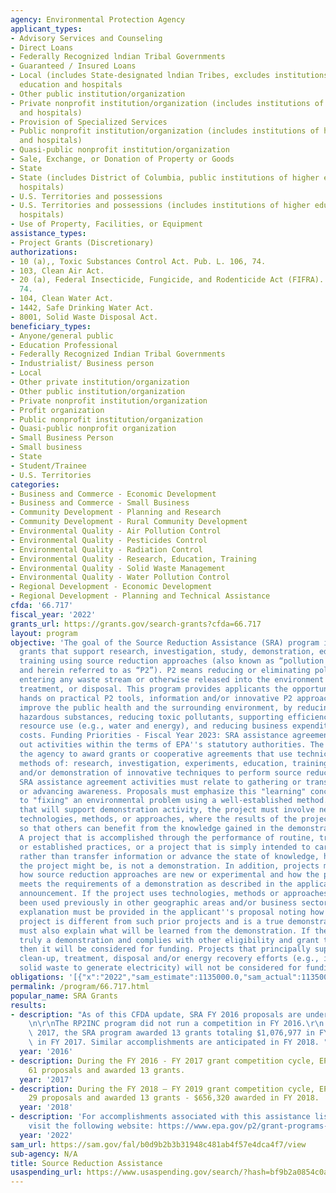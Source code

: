 ```yaml
---
agency: Environmental Protection Agency
applicant_types:
- Advisory Services and Counseling
- Direct Loans
- Federally Recognized lndian Tribal Governments
- Guaranteed / Insured Loans
- Local (includes State-designated lndian Tribes, excludes institutions of higher
  education and hospitals
- Other public institution/organization
- Private nonprofit institution/organization (includes institutions of higher education
  and hospitals)
- Provision of Specialized Services
- Public nonprofit institution/organization (includes institutions of higher education
  and hospitals)
- Quasi-public nonprofit institution/organization
- Sale, Exchange, or Donation of Property or Goods
- State
- State (includes District of Columbia, public institutions of higher education and
  hospitals)
- U.S. Territories and possessions
- U.S. Territories and possessions (includes institutions of higher education and
  hospitals)
- Use of Property, Facilities, or Equipment
assistance_types:
- Project Grants (Discretionary)
authorizations:
- 10 (a),, Toxic Substances Control Act. Pub. L. 106, 74.
- 103, Clean Air Act.
- 20 (a), Federal Insecticide, Fungicide, and Rodenticide Act (FIFRA). Pub. L. 106,
  74.
- 104, Clean Water Act.
- 1442, Safe Drinking Water Act.
- 8001, Solid Waste Disposal Act.
beneficiary_types:
- Anyone/general public
- Education Professional
- Federally Recognized Indian Tribal Governments
- Industrialist/ Business person
- Local
- Other private institution/organization
- Other public institution/organization
- Private nonprofit institution/organization
- Profit organization
- Public nonprofit institution/organization
- Quasi-public nonprofit organization
- Small Business Person
- Small business
- State
- Student/Trainee
- U.S. Territories
categories:
- Business and Commerce - Economic Development
- Business and Commerce - Small Business
- Community Development - Planning and Research
- Community Development - Rural Community Development
- Environmental Quality - Air Pollution Control
- Environmental Quality - Pesticides Control
- Environmental Quality - Radiation Control
- Environmental Quality - Research, Education, Training
- Environmental Quality - Solid Waste Management
- Environmental Quality - Water Pollution Control
- Regional Development - Economic Development
- Regional Development - Planning and Technical Assistance
cfda: '66.717'
fiscal_year: '2022'
grants_url: https://grants.gov/search-grants?cfda=66.717
layout: program
objective: 'The goal of the Source Reduction Assistance (SRA) program is to award
  grants that support research, investigation, study, demonstration, education and
  training using source reduction approaches (also known as “pollution prevention”
  and herein referred to as “P2”). P2 means reducing or eliminating pollutants from
  entering any waste stream or otherwise released into the environment prior to recycling,
  treatment, or disposal. This program provides applicants the opportunity to utilize
  hands on practical P2 tools, information and/or innovative P2 approaches to measurably
  improve the public health and the surrounding environment, by reducing the use of
  hazardous substances, reducing toxic pollutants, supporting efficiencies in reducing
  resource use (e.g., water and energy), and reducing business expenditures and liability
  costs. Funding Priorities - Fiscal Year 2023: SRA assistance agreements must carry
  out activities within the terms of EPA''s statutory authorities. The statutes allow
  the agency to award grants or cooperative agreements that use technical assistance
  methods of: research, investigation, experiments, education, training, studies,
  and/or demonstration of innovative techniques to perform source reduction work.
  SRA assistance agreement activities must relate to gathering or transferring information
  or advancing awareness. Proposals must emphasize this "learning" concept, as opposed
  to "fixing" an environmental problem using a well-established method. For projects
  that will support demonstration activity, the project must involve new or experimental
  technologies, methods, or approaches, where the results of the project will be disseminated
  so that others can benefit from the knowledge gained in the demonstration project.
  A project that is accomplished through the performance of routine, traditional,
  or established practices, or a project that is simply intended to carry out a task
  rather than transfer information or advance the state of knowledge, however worthwhile
  the project might be, is not a demonstration. In addition, projects must demonstrate
  how source reduction approaches are new or experimental and how the project otherwise
  meets the requirements of a demonstration as described in the applicable SRA grant
  announcement. If the project uses technologies, methods or approaches that have
  been used previously in other geographic areas and/or business sectors, then an
  explanation must be provided in the applicant''s proposal noting how the demonstration
  project is different from such prior projects and is a true demonstration. The applicant
  must also explain what will be learned from the demonstration. If the project is
  truly a demonstration and complies with other eligibility and grant threshold factors,
  then it will be considered for funding. Projects that principally support recycling,
  clean-up, treatment, disposal and/or energy recovery efforts (e.g., incinerating
  solid waste to generate electricity) will not be considered for funding.'
obligations: '[{"x":"2022","sam_estimate":1135000.0,"sam_actual":1135000.0,"usa_spending_actual":233144.0},{"x":"2023","sam_estimate":1135000.0,"sam_actual":0.0,"usa_spending_actual":1321907.0},{"x":"2024","sam_estimate":1135000.0,"sam_actual":0.0,"usa_spending_actual":95947.0}]'
permalink: /program/66.717.html
popular_name: SRA Grants
results:
- description: "As of this CFDA update, SRA FY 2016 proposals are undergoing review.\r\
    \n\r\nThe RP2INC program did not run a competition in FY 2016.\r\n In FY 2016-FY\
    \ 2017, the SRA program awarded 13 grants totaling $1,076,977 in FY 2016 and $1,164,600\
    \ in FY 2017. Similar accomplishments are anticipated in FY 2018. "
  year: '2016'
- description: During the FY 2016 - FY 2017 grant competition cycle, EPA received
    61 proposals and awarded 13 grants.
  year: '2017'
- description: During the FY 2018 – FY 2019 grant competition cycle, EPA received
    29 proposals and awarded 13 grants - $656,320 awarded in FY 2018.
  year: '2018'
- description: 'For accomplishments associated with this assistance listing, please
    visit the following website: https://www.epa.gov/p2/grant-programs-pollution-prevention#sra'
  year: '2022'
sam_url: https://sam.gov/fal/b0d9b2b3b31948c481ab4f57e4dca4f7/view
sub-agency: N/A
title: Source Reduction Assistance
usaspending_url: https://www.usaspending.gov/search/?hash=bf9b2a0854c0abf688b987fb791e886f
---
```

